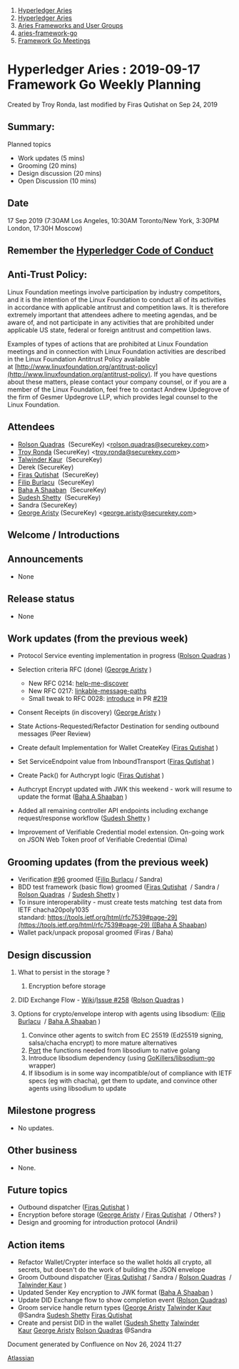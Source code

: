 1. [Hyperledger Aries](index.html)
2. [Hyperledger Aries](Hyperledger-Aries_18481154.html)
3. [Aries Frameworks and User Groups](Aries-Frameworks-and-User-Groups_18481290.html)
4. [aries-framework-go](aries-framework-go_18481606.html)
5. [Framework Go Meetings](Framework-Go-Meetings_18482076.html)

# Hyperledger Aries : 2019-09-17 Framework Go Weekly Planning

Created by Troy Ronda, last modified by Firas Qutishat on Sep 24, 2019

## Summary:

Planned topics

- Work updates (5 mins)
- Grooming (20 mins)
- Design discussion (20 mins)
- Open Discussion (10 mins)

## Date

17 Sep 2019 (7:30AM Los Angeles, 10:30AM Toronto/New York, 3:30PM London, 17:30H Moscow)

## Remember the [Hyperledger Code of Conduct](https://lf-hyperledger.atlassian.net/wiki/display/HYP/Hyperledger+Code+of+Conduct)

## Anti-Trust Policy:

Linux Foundation meetings involve participation by industry competitors, and it is the intention of the Linux Foundation to conduct all of its activities in accordance with applicable antitrust and competition laws. It is therefore extremely important that attendees adhere to meeting agendas, and be aware of, and not participate in any activities that are prohibited under applicable US state, federal or foreign antitrust and competition laws.

Examples of types of actions that are prohibited at Linux Foundation meetings and in connection with Linux Foundation activities are described in the Linux Foundation Antitrust Policy available at [http://www.linuxfoundation.org/antitrust-policy](http://www.linuxfoundation.org/antitrust-policy). If you have questions about these matters, please contact your company counsel, or if you are a member of the Linux Foundation, feel free to contact Andrew Updegrove of the firm of Gesmer Updegrove LLP, which provides legal counsel to the Linux Foundation.

## Attendees

- [Rolson Quadras](https://lf-hyperledger.atlassian.net/wiki/people/622101eec88f1000682f2f68?ref=confluence)  (SecureKey) &lt;rolson.quadras@securekey.com&gt;
- [Troy Ronda](https://lf-hyperledger.atlassian.net/wiki/people/557058:c854f35a-2b58-4be3-9003-ca2a67495580?ref=confluence) (SecureKey) &lt;troy.ronda@securekey.com&gt;
- [Talwinder Kaur](https://lf-hyperledger.atlassian.net/wiki/people/557058:efba1922-111a-45bd-ada7-5e21ae89a9b5?ref=confluence)  (SecureKey)
- Derek (SecureKey)
- [Firas Qutishat](https://lf-hyperledger.atlassian.net/wiki/people/712020:81a7fd70-5c04-4c64-80bd-5701a34d4bb8?ref=confluence)  (SecureKey)
- [Filip Burlacu](https://lf-hyperledger.atlassian.net/wiki/people/712020:954f178b-c612-4ebd-9960-433199bfe689?ref=confluence)  (SecureKey)
- [Baha A Shaaban](https://lf-hyperledger.atlassian.net/wiki/people/712020:c6fcc16a-f888-4bb1-bef3-41f4da326364?ref=confluence)  (SecureKey)
- [Sudesh Shetty](https://lf-hyperledger.atlassian.net/wiki/people/62334edb867a4e0070970909?ref=confluence)  (SecureKey)
- Sandra (SecureKey)
- [George Aristy](https://lf-hyperledger.atlassian.net/wiki/people/712020:a54e9044-6519-4da3-84ed-b85f302c0029?ref=confluence) (SecureKey) &lt;george.aristy@securekey.com&gt;

## Welcome / Introductions

## Announcements

- None

## Release status

- None

## Work updates (from the previous week)

- Protocol Service eventing implementation in progress ([Rolson Quadras](https://lf-hyperledger.atlassian.net/wiki/people/622101eec88f1000682f2f68?ref=confluence) )
- Selection criteria RFC (done) ([George Aristy](https://lf-hyperledger.atlassian.net/wiki/people/712020:a54e9044-6519-4da3-84ed-b85f302c0029?ref=confluence) )
  
  - New RFC 0214: [help-me-discover](https://github.com/hyperledger/aries-rfcs/tree/master/features/0214-help-me-discover)
  - New RFC 0217: [linkable-message-paths](https://github.com/hyperledger/aries-rfcs/tree/master/concepts/0217-linkable-message-paths)
  - Small tweak to RFC 0028: [introduce](https://github.com/hyperledger/aries-rfcs/tree/master/features/0028-introduce) in PR [#219](https://github.com/hyperledger/aries-rfcs/pull/219)
- Consent Receipts (in discovery) ([George Aristy](https://lf-hyperledger.atlassian.net/wiki/people/712020:a54e9044-6519-4da3-84ed-b85f302c0029?ref=confluence) )
- State Actions-Requested/Refactor Destination for sending outbound messages (Peer Review)
- Create default Implementation for Wallet CreateKey ([Firas Qutishat](https://lf-hyperledger.atlassian.net/wiki/people/712020:81a7fd70-5c04-4c64-80bd-5701a34d4bb8?ref=confluence) )
- Set ServiceEndpoint value from InboundTransport ([Firas Qutishat](https://lf-hyperledger.atlassian.net/wiki/people/712020:81a7fd70-5c04-4c64-80bd-5701a34d4bb8?ref=confluence) )
- Create Pack() for Authcrypt logic ([Firas Qutishat](https://lf-hyperledger.atlassian.net/wiki/people/712020:81a7fd70-5c04-4c64-80bd-5701a34d4bb8?ref=confluence) )
- Authcrypt Encrypt updated with JWK this weekend - work will resume to update the format ([Baha A Shaaban](https://lf-hyperledger.atlassian.net/wiki/people/712020:c6fcc16a-f888-4bb1-bef3-41f4da326364?ref=confluence) )
- Added all remaining controller API endpoints including exchange request/response workflow ([Sudesh Shetty](https://lf-hyperledger.atlassian.net/wiki/people/62334edb867a4e0070970909?ref=confluence) )
- Improvement of Verifiable Credential model extension. On-going work on JSON Web Token proof of Verifiable Credential (Dima)

## Grooming updates (from the previous week)

- Verification [#96](https://github.com/hyperledger/aries-framework-go/issues/96) groomed ([Filip Burlacu](https://lf-hyperledger.atlassian.net/wiki/people/712020:954f178b-c612-4ebd-9960-433199bfe689?ref=confluence) / Sandra)
- BDD test framework (basic flow) groomed ([Firas Qutishat](https://lf-hyperledger.atlassian.net/wiki/people/712020:81a7fd70-5c04-4c64-80bd-5701a34d4bb8?ref=confluence)  / Sandra / [Rolson Quadras](https://lf-hyperledger.atlassian.net/wiki/people/622101eec88f1000682f2f68?ref=confluence)  / [Sudesh Shetty](https://lf-hyperledger.atlassian.net/wiki/people/62334edb867a4e0070970909?ref=confluence) )
- To insure interoperability - must create tests matching  test data from IETF chacha20poly1035 standard: [https://tools.ietf.org/html/rfc7539#page-29](https://tools.ietf.org/html/rfc7539#page-29) ([Baha A Shaaban](https://lf-hyperledger.atlassian.net/wiki/people/712020:c6fcc16a-f888-4bb1-bef3-41f4da326364?ref=confluence))
- Wallet pack/unpack proposal groomed (Firas / Baha)

## Design discussion

1. What to persist in the storage ?
   
   1. Encryption before storage
2. DID Exchange Flow - [Wiki](https://lf-hyperledger.atlassian.net/wiki/display/ARIES/DID+Exchange+Flow+-+Framework+Go)/[Issue #258](https://github.com/hyperledger/aries-framework-go/issues/258) ([Rolson Quadras](https://lf-hyperledger.atlassian.net/wiki/people/622101eec88f1000682f2f68?ref=confluence) )
3. Options for crypto/envelope interop with agents using libsodium: ([Filip Burlacu](https://lf-hyperledger.atlassian.net/wiki/people/712020:954f178b-c612-4ebd-9960-433199bfe689?ref=confluence)  / [Baha A Shaaban](https://lf-hyperledger.atlassian.net/wiki/people/712020:c6fcc16a-f888-4bb1-bef3-41f4da326364?ref=confluence) )
   
   1. Convince other agents to switch from EC 25519 (Ed25519 signing, salsa/chacha encrypt) to more mature alternatives
   2. [Port](https://github.com/hyperledger/aries-framework-go/issues/210) the functions needed from libsodium to native golang
   3. Introduce libsodium dependency (using [GoKillers/libsodium-go](https://github.com/GoKillers/libsodium-go) wrapper)
   4. If libsodium is in some way incompatible/out of compliance with IETF specs (eg with chacha), get them to update, and convince other agents using libsodium to update

## Milestone progress

- No updates.

## Other business

- None.

## Future topics

- Outbound dispatcher ([Firas Qutishat](https://lf-hyperledger.atlassian.net/wiki/people/712020:81a7fd70-5c04-4c64-80bd-5701a34d4bb8?ref=confluence) )
- Encryption before storage ([George Aristy](https://lf-hyperledger.atlassian.net/wiki/people/712020:a54e9044-6519-4da3-84ed-b85f302c0029?ref=confluence) / [Firas Qutishat](https://lf-hyperledger.atlassian.net/wiki/people/712020:81a7fd70-5c04-4c64-80bd-5701a34d4bb8?ref=confluence)  / Others? )
- Design and grooming for introduction protocol (Andrii)

## Action items

- Refactor Wallet/Crypter interface so the wallet holds all crypto, all secrets, but doesn't do the work of building the JSON envelope
- Groom Outbound dispatcher ([Firas Qutishat](https://lf-hyperledger.atlassian.net/wiki/people/712020:81a7fd70-5c04-4c64-80bd-5701a34d4bb8?ref=confluence) / Sandra / [Rolson Quadras](https://lf-hyperledger.atlassian.net/wiki/people/622101eec88f1000682f2f68?ref=confluence)  / [Talwinder Kaur](https://lf-hyperledger.atlassian.net/wiki/people/557058:efba1922-111a-45bd-ada7-5e21ae89a9b5?ref=confluence) )
- Updated Sender Key encryption to JWK format ([Baha A Shaaban](https://lf-hyperledger.atlassian.net/wiki/people/712020:c6fcc16a-f888-4bb1-bef3-41f4da326364?ref=confluence) )
- Update DID Exchange flow to show completion event ([Rolson Quadras](https://lf-hyperledger.atlassian.net/wiki/people/622101eec88f1000682f2f68?ref=confluence))
- Groom service handle return types ([George Aristy](https://lf-hyperledger.atlassian.net/wiki/people/712020:a54e9044-6519-4da3-84ed-b85f302c0029?ref=confluence) [Talwinder Kaur](https://lf-hyperledger.atlassian.net/wiki/people/557058:efba1922-111a-45bd-ada7-5e21ae89a9b5?ref=confluence) @Sandra [Sudesh Shetty](https://lf-hyperledger.atlassian.net/wiki/people/62334edb867a4e0070970909?ref=confluence) [Firas Qutishat](https://lf-hyperledger.atlassian.net/wiki/people/712020:81a7fd70-5c04-4c64-80bd-5701a34d4bb8?ref=confluence)
- Create and persist DID in the wallet ([Sudesh Shetty](https://lf-hyperledger.atlassian.net/wiki/people/62334edb867a4e0070970909?ref=confluence) [Talwinder Kaur](https://lf-hyperledger.atlassian.net/wiki/people/557058:efba1922-111a-45bd-ada7-5e21ae89a9b5?ref=confluence) [George Aristy](https://lf-hyperledger.atlassian.net/wiki/people/712020:a54e9044-6519-4da3-84ed-b85f302c0029?ref=confluence) [Rolson Quadras](https://lf-hyperledger.atlassian.net/wiki/people/622101eec88f1000682f2f68?ref=confluence) @Sandra

Document generated by Confluence on Nov 26, 2024 11:27

[Atlassian](http://www.atlassian.com/)
